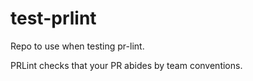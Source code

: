 # test-prlint

Repo to use when testing pr-lint.

PRLint checks that your PR abides by team conventions.
